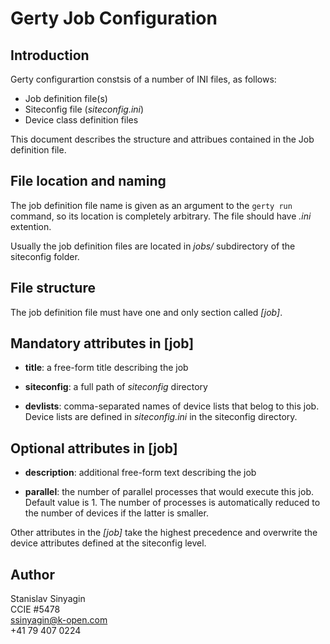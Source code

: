 Gerty Job Configuration
=======================


Introduction
------------

Gerty configurartion constsis of a number of INI files, as follows:

* Job definition file(s)
* Siteconfig file (*siteconfig.ini*)
* Device class definition files

This document describes the structure and attribues contained in the Job 
definition file.



File location and naming
------------------------

The job definition file name is given as an argument to the `gerty run` 
command, so its location is completely arbitrary. The file should have *.ini*
extention.

Usually the job definition files are located in *jobs/* subdirectory of the 
siteconfig folder.



File structure
--------------

The job definition file must have one and only section called *[job]*.



Mandatory attributes in [job]
-----------------------------

* __title__: a free-form title describing the job

* __siteconfig__: a full path of *siteconfig* directory

* __devlists__: comma-separated names of device lists that belog to this job.
  Device lists are defined in *siteconfig.ini* in the siteconfig directory.



Optional attributes in [job]
---------------------------

* __description__: additional free-form text describing the job

* __parallel__: the number of parallel processes that would execute this job.
  Default value is 1. The number of processes is automatically reduced to the 
  number of devices if the latter is smaller.

Other attributes in the *[job]* take the highest precedence and overwrite 
the device attributes defined at the siteconfig level.



Author
------

Stanislav Sinyagin  
CCIE #5478  
ssinyagin@k-open.com  
+41 79 407 0224  



